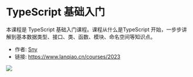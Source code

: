 # TypeScript 基础入门

本课程是 TypeScript 基础入门课程。课程从什么是TypeScript 开始，一步步讲解到基本数据类型、接口、类、函数、模块、命名空间等知识点。

- 作者: [Sny](https://www.lanqiao.cn/users/1226977/)
- 链接: https://www.lanqiao.cn/courses/2023

![](https://dn-simplecloud.shiyanlou.com/assets/1631095090019_a8101c884c5c1db8d2bc806c91de5318)